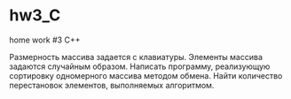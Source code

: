 # hw3_C
home work #3 C++

Размерность массива задается с клавиатуры. Элементы массива задаются случайным образом.	Написать программу, реализующую сортировку одномерного массива методом обмена.  Найти количество перестановок элементов, выполняемых алгоритмом.